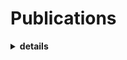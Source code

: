 
# Publications
                     
<details>
  <summary>
  <strong>details</strong>
  </summary>             
       
 > <br>     
 >          
 > - **For an up-to-date list, please refer to [Google Scholar](https://scholar.google.com/citations?hl=en&user=DZzc424AAAAJ&view_op=list_works&sortby=pubdate)**.            
 >> - [**Citation** 725 | **h-index** 15](https://scholar.google.com/citations?hl=en&user=DZzc424AAAAJ&view_op=list_works&sortby=pubdate).                            
 >                         
 >                                 
>> 1. [Decomposition of PFOA in IEX regeneration wastewater: Comparison of UV/sulfur-based processes, key parameters and submicellar aggregates on degradation kinetics]()                                          
>> 1. [A molecularly enhanced proof of concept for targeting cocrystals at molecular scale in continuous pharmaceuticals cocrystallization]()                                           
>> 1. [Nanohardness from First Principles with active learning on atomic environments]()                                         
>> 1. [Molecular engineering of cocrystallization process in holt melt extrusion based on kinetics of elementary molecular processes]()                                           
>> 1. [Incomplete cocrystalization of ibuprofen and nicotinamide and its interplay with formation of ibuprofen dimer and/or nicotinamide dimer: A thermodynamic analysis based on DFT data]()                                       
>> 1. [Revisiting ‘penetration depth’in falling film mass transfer]()                                     
>> 1. [Physical adsorption of CO2 in biomass at atmospheric pressure and ambient temperature]()                                                  
>> 1. [A note on the composition-dependency of the density within the mass transfer layer]()                   
>> 1. [A molecular scale analysis of TEMPO-oxidation of native cellulose molecules]()                   
>> 1. [A priority supposition for estimation of time-dependent changes in thickness and weight of polymeric flat sheet membranes fabricated by the nonsolvent induced phase separation (NIPS) technique]()                   
>> 1. [Contaminant uptake by polymeric passive samplers: A modeling study with experimental validation]()                   
>> 1. [On the search of rigorous thermo-kinetic model for wet phase inversion technique]()                   
>> 1. [Generalized similarity transformation method applied to partial differential equations (PDEs) in falling film mass transfer]()                   
>> 1. [An enquiry on appropriate selection of polymers for preparation of polymeric nanosorbents and nanofiltration/ultrafiltration membranes for hormone micropollutants removal from water effluents]()                   
>> 1. [Polymer-water partition coefficients in polymeric passive samplers]()                   
>> 1. [A comparative theoretical and experimental study on liquid-liquid equilibria of membrane forming polymeric solutions]()                   
>> 1. [Prediction of carbon dioxide sorption in polymers for capture and storage feasibility analysis]()                   
>> 1. [Using quantum chemical modeling and calculations for evaluation of cellulose potential for estrogen micropollutants removal from water effluents]()                   
>> 1. [Correlation of sorption-induced swelling in polymeric films with reference to attenuated total reflectance Fourier-transform infrared spectroscopy data]()                   
>> 1. [Development and validation of a graphical sorption model: application to sorption of organic liquids into low density polyethylene polymeric membrane]()                   
>> 1. [A quantum mechanics/molecular mechanics (QM/MM) investigation on the mechanism of adsorptive removal of heavy metal ions by lignin: single and competitive ion adsorption]()                   
>> 1. [Lower and upper critical solution temperatures of binary polymeric solutions]()                   
>> 1. [Theoretical modeling for thermophysical properties of cellulose: pressure/volume/temperature data]()                   
>> 1. [Correlation of interaction parameters in Wilson, NRTL and UNIQUAC models using theoretical methods]()                   
>> 1. [Vapor pressure and Flory-Huggins interaction parameters in binary polymeric solutions]()                   
>> 1. [Binary mutual diffusion coefficients of polymer/solvent systems using compressible regular solutions theory and free volume theory]()                   
>> 1. [Phase diagram of ternary polymeric solutions containing nonsolvent/solvent/polymer: Theoretical calculation and experimental validation]()                   
>> 1. [Mathematical-thermodynamic solubility model developed by the application of discrete Volterra functional series theory]()                   
>> 1. [Representing solute solubility in supercritical carbon dioxide: A novel empirical model]()                   
>> 1. [On the consistency and correctness of thermodynamics phase equilibria modeling and correlation reports published in Fuel journal]()                   
>> 1. [Reply to the comments "On the consistency and correctness of thermodynamics phase equilibria modeling and correlation reports published in Fuel journal"]()                   
>> 1. [Development of a thermodynamic model for hydrogen and hydrogen containing mixtures]()                   
>> 1. [Prediction of dyes solubility in supercritical carbon dioxide (CMM EOS)]()                                        
>> 1. [Using genetic algorithm (GA) and particle swarm optimization (PSO) methods for determination of interaction parameters in multicomponent systems of liquid--liquid equilibria]()                           
>> 1. [Modeling drying of a coated paper]()                           
>> 1. [A novel equation of state: determination and validation for dyes and drugs solubility calculations in supercritical carbon dioxide]()                 
>> 1. [Solubility prediction of some disperse Azo dyes in supercritical carbon dioxide using equation of states (EOSs)]()                       
>> 1. [Modeling of solubility of disperse blue dyes in supercritical carbon dioxide using equation of states (EOSs)}]()                          
>                         
> ---         
</details>    